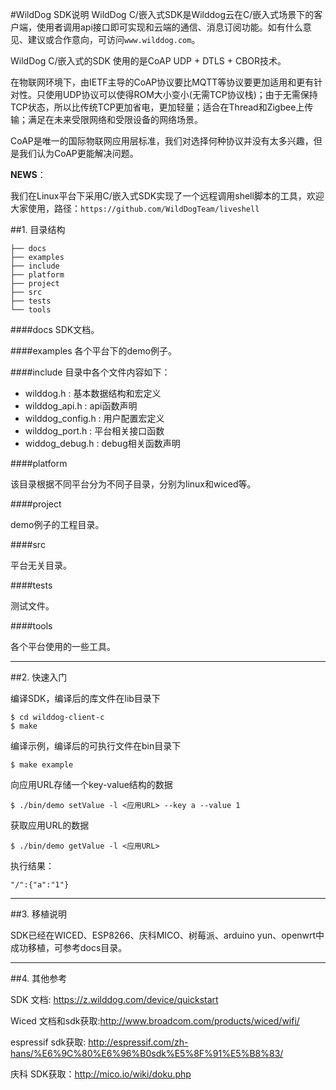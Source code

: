 #WildDog SDK说明
WildDog C/嵌入式SDK是Wilddog云在C/嵌入式场景下的客户端，使用者调用api接口即可实现和云端的通信、消息订阅功能。如有什么意见、建议或合作意向，可访问`www.wilddog.com`。

WildDog C/嵌入式的SDK 使用的是CoAP UDP + DTLS + CBOR技术。

在物联网环境下，由IETF主导的CoAP协议要比MQTT等协议要更加适用和更有针对性。只使用UDP协议可以使得ROM大小变小(无需TCP协议栈)；由于无需保持TCP状态，所以比传统TCP更加省电，更加轻量；适合在Thread和Zigbee上传输；满足在未来受限网络和受限设备的网络场景。

CoAP是唯一的国际物联网应用层标准，我们对选择何种协议并没有太多兴趣，但是我们认为CoAP更能解决问题。

**NEWS**：

我们在Linux平台下采用C/嵌入式SDK实现了一个远程调用shell脚本的工具，欢迎大家使用，路径：`https://github.com/WildDogTeam/liveshell`

##1. 目录结构

	├── docs
	├── examples
	├── include
	├── platform
	├── project
	├── src
	├── tests
	└── tools

####docs
SDK文档。

####examples
各个平台下的demo例子。

####include
目录中各个文件内容如下：

*	wilddog.h : 基本数据结构和宏定义
*	wilddog_api.h : api函数声明
*	wilddog_config.h : 用户配置宏定义
*	wilddog_port.h : 平台相关接口函数
*	widdog_debug.h : debug相关函数声明

####platform

该目录根据不同平台分为不同子目录，分别为linux和wiced等。

####project

demo例子的工程目录。

####src

平台无关目录。

####tests

测试文件。

####tools

各个平台使用的一些工具。

----
##2. 快速入门

编译SDK，编译后的库文件在lib目录下

	$ cd wilddog-client-c
	$ make 

编译示例，编译后的可执行文件在bin目录下

	$ make example

向应用URL存储一个key-value结构的数据

	$ ./bin/demo setValue -l <应用URL> --key a --value 1 
获取应用URL的数据

	$ ./bin/demo getValue -l <应用URL>
执行结果：

	"/":{"a":"1"}


----
##3. 移植说明

SDK已经在WICED、ESP8266、庆科MICO、树莓派、arduino yun、openwrt中成功移植，可参考docs目录。

----
##4. 其他参考

SDK 文档: https://z.wilddog.com/device/quickstart

Wiced 文档和sdk获取:http://www.broadcom.com/products/wiced/wifi/

espressif sdk获取: http://espressif.com/zh-hans/%E6%9C%80%E6%96%B0sdk%E5%8F%91%E5%B8%83/

庆科 SDK获取：http://mico.io/wiki/doku.php
